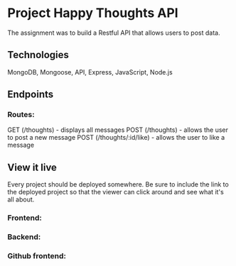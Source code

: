 # Project Happy Thoughts API

The assignment was to build a Restful API that allows users to post data.

## Technologies

MongoDB, Mongoose, API, Express, JavaScript, Node.js

## Endpoints

### Routes:

GET (/thoughts) - displays all messages
POST (/thoughts) - allows the user to post a new message
POST (/thoughts/:id/like) - allows the user to like a message

## View it live

Every project should be deployed somewhere. Be sure to include the link to the deployed project so that the viewer can click around and see what it's all about.

### Frontend:

### Backend:

### Github frontend:
